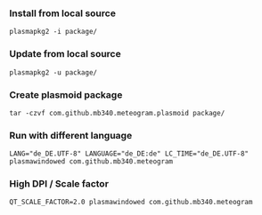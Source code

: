 
### Install from local source

	plasmapkg2 -i package/

### Update from local source

	plasmapkg2 -u package/

### Create plasmoid package

	tar -czvf com.github.mb340.meteogram.plasmoid package/

### Run with different language

	LANG="de_DE.UTF-8" LANGUAGE="de_DE:de" LC_TIME="de_DE.UTF-8" plasmawindowed com.github.mb340.meteogram

### High DPI / Scale factor

	QT_SCALE_FACTOR=2.0 plasmawindowed com.github.mb340.meteogram
